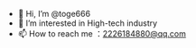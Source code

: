 - 👋 Hi, I’m @toge666
- 👀 I’m interested in High-tech industry
- 📫 How to reach me ：2226184880@qq.com

<!---
toge666/toge666 is a ✨ special ✨ repository because its `README.md` (this file) appears on your GitHub profile.
You can click the Preview link to take a look at your changes.
--->
